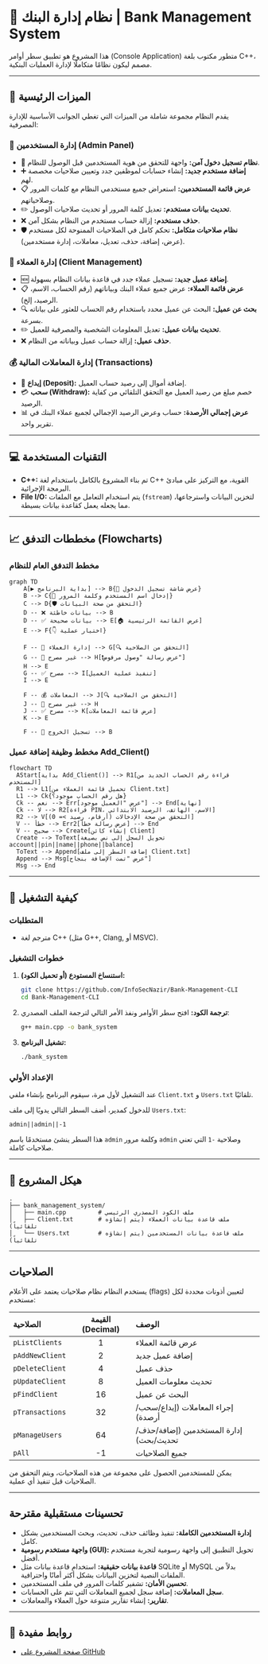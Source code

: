 # 📝 نظام إدارة البنك | Bank Management System

هذا المشروع هو تطبيق سطر أوامر (Console Application) متطور مكتوب بلغة C++، مصمم ليكون نظامًا متكاملًا لإدارة العمليات البنكية.

---

## 🌟 الميزات الرئيسية

يقدم النظام مجموعة شاملة من الميزات التي تغطي الجوانب الأساسية للإدارة المصرفية:

### 👤 إدارة المستخدمين (Admin Panel)

* 🔐 **نظام تسجيل دخول آمن:** واجهة للتحقق من هوية المستخدمين قبل الوصول للنظام.
* ➕ **إضافة مستخدم جديد:** إنشاء حسابات لموظفين جدد وتعيين صلاحيات مخصصة لهم.
* 📋 **عرض قائمة المستخدمين:** استعراض جميع مستخدمي النظام مع كلمات المرور وصلاحياتهم.
* ✏️ **تحديث بيانات مستخدم:** تعديل كلمة المرور أو تحديث صلاحيات الوصول.
* ❌ **حذف مستخدم:** إزالة حساب مستخدم من النظام بشكل آمن.
* 🛡️ **نظام صلاحيات متكامل:** تحكم كامل في الصلاحيات الممنوحة لكل مستخدم (عرض، إضافة، حذف، تعديل، معاملات، إدارة مستخدمين).

### 👥 إدارة العملاء (Client Management)

* 🆕 **إضافة عميل جديد:** تسجيل عملاء جدد في قاعدة بيانات النظام بسهولة.
* 📋 **عرض قائمة العملاء:** عرض جميع عملاء البنك وبياناتهم (رقم الحساب، الاسم، الرصيد، إلخ).
* 🔍 **بحث عن عميل:** البحث عن عميل محدد باستخدام رقم الحساب للعثور على بياناته بسرعة.
* ✏️ **تحديث بيانات عميل:** تعديل المعلومات الشخصية والمصرفية للعميل.
* ❌ **حذف عميل:** إزالة حساب عميل وبياناته من النظام.

### 💰 إدارة المعاملات المالية (Transactions)

* 💸 **إيداع (Deposit):** إضافة أموال إلى رصيد حساب العميل.
* 💳 **سحب (Withdraw):** خصم مبلغ من رصيد العميل مع التحقق التلقائي من كفاية الرصيد.
* 📊 **عرض إجمالي الأرصدة:** حساب وعرض الرصيد الإجمالي لجميع عملاء البنك في تقرير واحد.

---

## 💻 التقنيات المستخدمة

* **C++:** تم بناء المشروع بالكامل باستخدام لغة C++ القوية، مع التركيز على مبادئ البرمجة الإجرائية.
* **File I/O:** يتم استخدام التعامل مع الملفات (`fstream`) لتخزين البيانات واسترجاعها، مما يجعله يعمل كقاعدة بيانات بسيطة.

---

## 📈 مخططات التدفق (Flowcharts)

### مخطط التدفق العام للنظام

```mermaid
graph TD
    A[▶️ بداية البرنامج] --> B{🔐 عرض شاشة تسجيل الدخول}
    B --> C{📝 إدخال اسم المستخدم وكلمة المرور}
    C --> D{🛡️ التحقق من صحة البيانات}
    D -- ❌ بيانات خاطئة --> B
    D -- ✅ بيانات صحيحة --> E[🏠 عرض القائمة الرئيسية]
    E --> F{👇 اختيار عملية}

    F -- 👥 إدارة العملاء --> G[🔍 التحقق من الصلاحية]
    G -- 🚫 غير مصرح --> H[❗️عرض رسالة "وصول مرفوض"]
    H --> E
    G -- ✅ مصرح --> I[تنفيذ عملية العميل]
    I --> E

    F -- 💰 المعاملات --> J[🔍 التحقق من الصلاحية]
    J -- 🚫 غير مصرح --> H
    J -- ✅ مصرح --> K[عرض قائمة المعاملات]
    K --> E
    
    F -- 🚪 تسجيل الخروج --> B
```

### مخطط وظيفة إضافة عميل Add_Client()

```mermaid
flowchart TD
  AStart[بداية Add_Client()] --> R1[قراءة رقم الحساب الجديد من المستخدم]
  R1 --> L1[تحميل قائمة العملاء من Client.txt]
  L1 --> Ck{هل رقم الحساب موجود؟}
  Ck -- نعم --> Err[عرض "العميل موجود"] --> End[نهاية]
  Ck -- لا --> R2[قراءة PIN، الاسم، الهاتف، الرصيد الابتدائي]
  R2 --> V[التحقق من صحة الإدخالات (أرقام، رصيد >= 0)]
  V -- خطأ --> Err2[عرض رسالة خطأ] --> End
  V -- صحيح --> Create[إنشاء كائن Client]
  Create --> ToText[تحويل السجل إلى نص بصيغة account||pin||name||phone||balance]
  ToText --> Append[إضافة السطر إلى ملف Client.txt]
  Append --> Msg[عرض "تمت الإضافة بنجاح"]
  Msg --> End
```

---

## 🚀 كيفية التشغيل

### المتطلبات

* مترجم لغة C++ (مثل G++, Clang, أو MSVC).

### خطوات التشغيل

1. **استنساخ المستودع (أو تحميل الكود):**

    ```bash
    git clone https://github.com/InfoSecNazir/Bank-Management-CLI
    cd Bank-Management-CLI
    ```

2. **ترجمة الكود:** افتح سطر الأوامر ونفذ الأمر التالي لترجمة الملف المصدري:

    ```bash
    g++ main.cpp -o bank_system
    ```

3. **تشغيل البرنامج:**

    ```bash
    ./bank_system
    ```

### الإعداد الأولي

عند التشغيل لأول مرة، سيقوم البرنامج بإنشاء ملفي `Client.txt` و `Users.txt` تلقائيًا.

للدخول كمدير، أضف السطر التالي يدويًا إلى ملف `Users.txt`:

```
admin||admin||-1
```

هذا السطر ينشئ مستخدمًا باسم `admin` وكلمة مرور `admin` وصلاحية `-1` التي تعني صلاحيات كاملة.

---

## 📁 هيكل المشروع

```
.
├── bank_management_system/
│   ├── main.cpp         # ملف الكود المصدري الرئيسي
│   ├── Client.txt       # ملف قاعدة بيانات العملاء (يتم إنشاؤه تلقائياً)
│   └── Users.txt        # ملف قاعدة بيانات المستخدمين (يتم إنشاؤه تلقائياً)
```

---

## الصلاحيات

يستخدم النظام نظام صلاحيات يعتمد على الأعلام (flags) لتعيين أذونات محددة لكل مستخدم:

| الصلاحية           | القيمة (Decimal) | الوصف                                   |
| :----------------- | :--------------: | :-------------------------------------- |
| `pListClients`     | 1                | عرض قائمة العملاء                       |
| `pAddNewClient`    | 2                | إضافة عميل جديد                         |
| `pDeleteClient`    | 4                | حذف عميل                                |
| `pUpdateClient`    | 8                | تحديث معلومات العميل                    |
| `pFindClient`      | 16               | البحث عن عميل                           |
| `pTransactions`    | 32               | إجراء المعاملات (إيداع/سحب/أرصدة)      |
| `pManageUsers`     | 64               | إدارة المستخدمين (إضافة/حذف/تحديث/بحث) |
| `pAll`             | -1               | جميع الصلاحيات                          |

يمكن للمستخدمين الحصول على مجموعة من هذه الصلاحيات، ويتم التحقق من الصلاحيات قبل تنفيذ أي عملية.

---

## تحسينات مستقبلية مقترحة

* **إدارة المستخدمين الكاملة:** تنفيذ وظائف حذف، تحديث، وبحث المستخدمين بشكل كامل.
* **واجهة مستخدم رسومية (GUI):** تحويل التطبيق إلى واجهة رسومية لتجربة مستخدم أفضل.
* **قاعدة بيانات حقيقية:** استخدام قاعدة بيانات مثل SQLite أو MySQL بدلاً من الملفات النصية لتخزين البيانات بشكل أكثر أمانًا واحترافية.
* **تحسين الأمان:** تشفير كلمات المرور في ملف المستخدمين.
* **سجل المعاملات:** إضافة سجل لجميع المعاملات التي تتم على الحسابات.
* **تقارير:** إنشاء تقارير متنوعة حول العملاء والمعاملات.

---

## 📎 روابط مفيدة

- [صفحة المشروع على GitHub](https://github.com/InfoSecNazir/Bank-Management-CLI)
